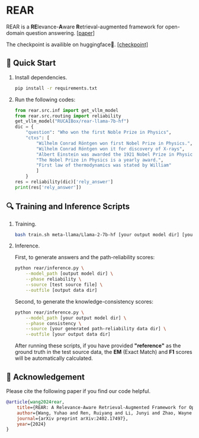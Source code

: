 # REAR
REAR is a **RE**levance-**A**ware **R**etrieval-augmented framework for open-domain question answering. [[paper]](https://arxiv.org/abs/2402.17497)

The checkpoint is availible on huggingface🤗. [[checkpoint]](https://huggingface.co/RUCAIBox/rear-llama-7b-hf)

## 🚀 Quick Start

1. Install dependencies.
    ```bash
    pip install -r requirements.txt
    ```

2. Run the following codes:
    ```python
    from rear.src.inf import get_vllm_model
    from rear.src.routing import reliability
    get_vllm_model("RUCAIBox/rear-llama-7b-hf")
    dic = {
        "question": "Who won the first Noble Prize in Physics",
        "ctxs": [
            "Wilhelm Conrad Röntgen won first Nobel Prize in Physics.",
            "Wilhelm Conrad Röntgen won it for discovery of X-rays",
            "Albert Einstein was awarded the 1921 Nobel Prize in Physics",
            "The Nobel Prize in Physics is a yearly award.",
            "First law of thermodynamics was stated by William"
            ]
        }
    res = reliability(dic)['rely_answer']
    print(res['rely_answer'])
    ```

## 🔍 Training and Inference Scripts

1. Training.
    ```bash
    bash train.sh meta-llama/Llama-2-7b-hf [your output model dir] [your training data dir] [your deepspeed config file]
    ```

2. Inference.

    First, to generate answers and the path-reliability scores:

    ```bash
    python rear/inference.py \
        --model_path [output model dir] \
        --phase reliability \
        --source [test source file] \
        --outfile [output data dir]
    ```
    Second, to generate the knowledge-consistency scores:
    ```bash
    python rear/inference.py \
        --model_path [your output model dir] \
        --phase consistency \
        --source [your generated path-reliability data dir] \
        --outfile [your output data dir]
    ```
    After running these scripts, if you have provided **"reference"** as the ground truth in the test source data, the **EM** (Exact Match) and **F1** scores will be automatically calculated.


## 🌟 Acknowledgement

Please cite the following paper if you find our code helpful.

```bibtex
@article{wang2024rear,
    title={REAR: A Relevance-Aware Retrieval-Augmented Framework for Open-Domain Question Answering},
    author={Wang, Yuhao and Ren, Ruiyang and Li, Junyi and Zhao, Wayne Xin and Liu, Jing and Wen, Ji-Rong},
    journal={arXiv preprint arXiv:2402.17497},
    year={2024}
}
```